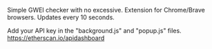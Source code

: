 Simple GWEI checker with no excessive. Extension for  Chrome/Brave browsers. Updates every 10 seconds.

Add your API key in the "background.js" and "popup.js" files.  
https://etherscan.io/apidashboard
